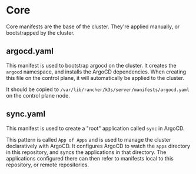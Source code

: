 # Core

Core manifests are the base of the cluster. They're applied manually, or bootstrapped by the cluster.

## argocd.yaml
This manifest is used to bootstrap argocd on the cluster. It creates the `argocd` namespace, and installs the ArgoCD dependencies.
When creating this file on the control plane, it will automatically be applied to the cluster.

It should be copied to `/var/lib/rancher/k3s/server/manifests/argocd.yaml` on the control plane node.

## sync.yaml
This manifest is used to create a "root" application called `sync` in ArgoCD. 

This pattern is called `App of Apps` and is used to manage the cluster declaratively with ArgoCD.
It configures ArgoCD to watch the `apps` directory in this repository, and syncs the applications in that directory.
The applications configured there can then refer to manifests local to this repository, or remote repositories.

